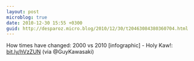```yaml
---
layout: post
microblog: true
date: 2010-12-30 15:55 +0300
guid: http://desparoz.micro.blog/2010/12/30/t20463084380360704.html
---
```

How times have changed: 2000 vs 2010 [infographic] - Holy Kaw!: [bit.ly/hVzZUN](http://bit.ly/hVzZUN) (via @GuyKawasaki)
